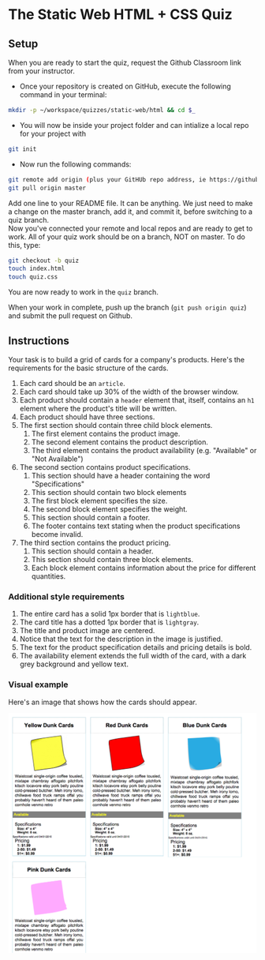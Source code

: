 # The Static Web HTML + CSS Quiz

## Setup

When you are ready to start the quiz, request the Github Classroom link from your instructor.  
+ Once your repository is created on GitHub, execute the following command in your terminal:  

```bash
mkdir -p ~/workspace/quizzes/static-web/html && cd $_
```

+ You will now be inside your project folder and can intialize a local repo for your project with 
```bash
git init
```
+ Now run the following commands:
```bash
git remote add origin (plus your GitHUb repo address, ie https://github.com/nss-day-cohort-13/static-web-html-css-quiz-JoeShep)
git pull origin master
```

Add one line to your README file. It can be anything. We just need to make a change on the master branch, add it, and commit it, before switching to a quiz branch.  
Now you've connected your remote and local repos and are ready to get to work. All of your quiz work should be on a branch, NOT on master. To do this, type:

```bash
git checkout -b quiz
touch index.html
touch quiz.css
```

You are now ready to work in the `quiz` branch.

When your work in complete, push up the branch (`git push origin quiz`) and submit the pull request on Github.

## Instructions

Your task is to build a grid of cards for a company's products. Here's the requirements for the basic structure of the cards.

1. Each card should be an `article`.
1. Each card should take up 30% of the width of the browser window.
1. Each product should contain a `header` element that, itself, contains an `h1` element where the product's title will be written.
1. Each product should have three sections.
1. The first section should contain three child block elements.
    1. The first element contains the product image.
    1. The second element contains the product description.
    1. The third element contains the product availability (e.g. "Available" or "Not Available")
1. The second section contains product specifications.
    1. This section should have a header containing the word "Specifications"
    1. This section should contain two block elements
    1. The first block element specifies the size.
    1. The second block element specifies the weight.
    1. This section should contain a footer.
    1. The footer contains text stating when the product specifications become invalid.
1. The third section contains the product pricing.
    1. This section should contain a header.
    1. This section should contain three block elements.
    1. Each block element contains information about the price for different quantities.

### Additional style requirements

1. The entire card has a solid 1px border that is `lightblue`.
1. The card title has a dotted 1px border that is `lightgray`.
1. The title and product image are centered.
1. Notice that the text for the description in the image is justified.
1. The text for the product specification details and pricing details is bold.
1. The availability element extends the full width of the card, with a dark grey background and yellow text.

### Visual example

Here's an image that shows how the cards should appear.

![Static Web Quiz Example](static-web-quiz.png)
